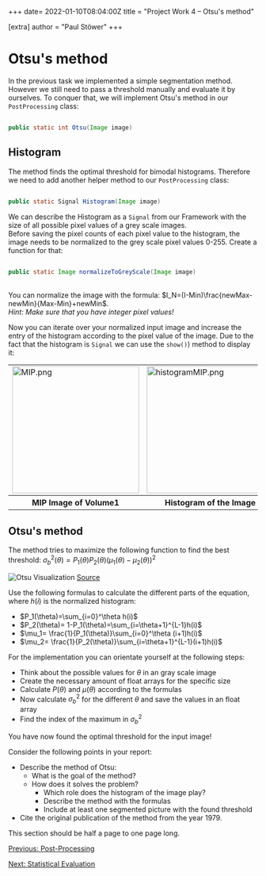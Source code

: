 +++
date= 2022-01-10T08:04:00Z
title = "Project Work 4 – Otsu's method"

[extra]
author = "Paul Stöwer"
+++

# Otsu's method

In the previous task we implemented a simple segmentation method. However we still need to pass a threshold manually and evaluate it by ourselves.
To conquer that, we will implement Otsu's method in our `PostProcessing` class:
```java

public static int Otsu(Image image)

```

## Histogram

The method finds the optimal threshold for bimodal histograms. Therefore we need to add another helper method to our `PostProcessing` class:

```java

public static Signal Histogram(Image image)

```

We can describe the Histogram as a `Signal` from our Framework with the size of all possible pixel values of a grey scale images. 
<br>Before saving the pixel counts of each pixel value to the histogram, the image needs to be normalized to the grey scale pixel values 0-255. Create a function for that:

```java

public static Image normalizeToGreyScale(Image image)

```
<br>You can normalize the image with the formula: $I_N=(I-Min)\frac{newMax-newMin}{Max-Min}+newMin$. 
<br> *Hint: Make sure that you have integer pixel values!*

Now you can iterate over your normalized input image and increase the entry of the histogram according to the pixel value of the image. Due to the fact that the histogram is `Signal` we can use the `show()`) method to display it: 

 <p style="text-align: center;">
<table><tr>
<td> <img src="../MIP.png" alt="MIP.png"  style="width: 256;"/> </td>
<td> <img src="../histogramMIP.png" alt="histogramMIP.png" style="width: 256;"/> </td>
</tr>
<tr>
<th>MIP Image of Volume1</th> 
<th>Histogram of the Image</th> 
</tr>
</table>
 <p>

## Otsu's method

The method tries to maximize the following function to find the best threshold: $\sigma_b^2(\theta)=P_1(\theta)P_2(\theta)(\mu_1(\theta)-\mu_2(\theta))^2$

![Otsu Visualization](https://upload.wikimedia.org/wikipedia/commons/3/34/Otsu%27s_Method_Visualization.gif)
[Source](https://upload.wikimedia.org/wikipedia/commons/3/34/Otsu%27s_Method_Visualization.gif)

Use the following formulas to calculate the different parts of the equation, where $h(i)$ is the normalized histogram:

* $P_1(\theta)=\sum_{i=0}^\theta h(i)$
* $P_2(\theta)= 1-P_1(\theta)=\sum_{i=\theta+1}^{L-1}h(i)$
* $\mu_1= \frac{1}{P_1(\theta)}\sum_{i=0}^\theta (i+1)h(i)$
* $\mu_2= \frac{1}{P_2(\theta)}\sum_{i=\theta+1}^{L-1}(i+1)h(i)$

For the implementation you can orientate yourself at the following steps:

* Think about the possible values for $\theta$ in an gray scale image
* Create the necessary amount of float arrays for the specific size
* Calculate $P(\theta)$ and $\mu(\theta)$ according to the formulas
* Now calculate $\sigma_b^2$ for the different $\theta$ and save the values in an float array
* Find the index of the maximum in $\sigma_b^2$ 


You have now found the optimal threshold for the input image!

Consider the following points in your report:

* Describe the method of Otsu: 
	- What is the goal of the method? 
	- How does it solves the problem?
		+ Which role does the histogram of the image play?
		+ Describe the method with the formulas
		+ Include at least one segmented picture with the found threshold
* Cite the original publication of the method from the year 1979.

This section should be half a page to one page long.

[Previous: Post-Processing](../postprocessing)

[Next: Statistical Evaluation](../evaluation)
